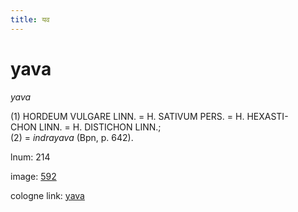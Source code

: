 ```yaml
---
title: यव
---
```


# yava

<i>yava</i>  <div n="P" />(1) <bot>HORDEUM VULGARE LINN.</bot> = <bot>H. SATIVUM PERS.</bot> = <bot>H. HEXASTI- <div n="lb" />CHON LINN.</bot> = <bot>H. DISTICHON LINN.</bot>; <div n="P" />(2) = <i>indrayava</i> (Bpn, p. 642).

lnum: 214

image: [592](https://www.sanskrit-lexicon.uni-koeln.de/scans/csl-apidev/servepdf.php?dict=snp&page=592)

cologne link: [yava](https://sanskrit-lexicon.uni-koeln.de/scans/csl-apidev/getword.php?dict=snp&key=yava)

